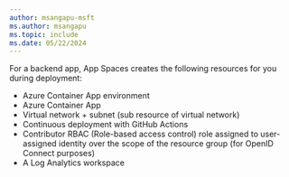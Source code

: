 ```yaml
---
author: msangapu-msft
ms.author: msangapu
ms.topic: include
ms.date: 05/22/2024
---
```


For a backend app, App Spaces creates the following resources for you during deployment:
- Azure Container App environment
- Azure Container App
- Virtual network + subnet (sub resource of virtual network)
- Continuous deployment with GitHub Actions
- Contributor RBAC (Role-based access control) role assigned to user-assigned identity over the scope of the resource group (for OpenID Connect purposes)
- A Log Analytics workspace
